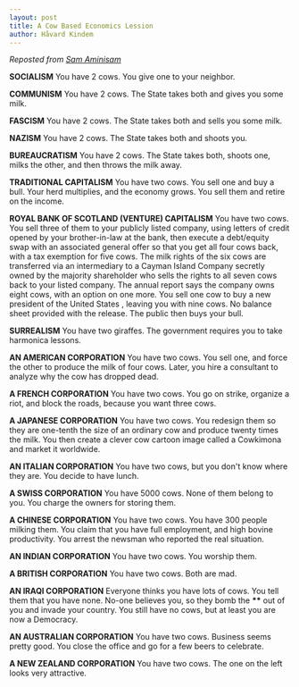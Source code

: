 ```yaml
---
layout: post
title: A Cow Based Economics Lession
author: Håvard Kindem
---
```

<em>Reposted from <a title="Sam Aminisam at Google+" href="https://plus.google.com/117804036587685325842/posts" target="_blank">Sam Aminisam</a></em>

<b>SOCIALISM</b>
You have 2 cows.
You give one to your neighbor.

<b>COMMUNISM</b>
You have 2 cows.
The State takes both and gives you some milk.

<b>FASCISM</b>
You have 2 cows.
The State takes both and sells you some milk.

<b>NAZISM</b>
You have 2 cows.
The State takes both and shoots you.

<b>BUREAUCRATISM</b>
You have 2 cows.
The State takes both, shoots one, milks the other, and then throws the milk away.

<b>TRADITIONAL CAPITALISM</b>
You have two cows.
You sell one and buy a bull.
Your herd multiplies, and the economy grows.
You sell them and retire on the income.

<b>ROYAL BANK OF SCOTLAND (VENTURE) CAPITALISM</b>
You have two cows.
You sell three of them to your publicly listed company, using letters of credit opened by your brother-in-law at the bank, then execute a debt/equity swap with an associated general offer so that you get all four cows back, with a tax exemption for five cows.
The milk rights of the six cows are transferred via an intermediary to a Cayman Island Company secretly owned by the majority shareholder who sells the rights to all seven cows back to your listed company.
The annual report says the company owns eight cows, with an option on one more.
You sell one cow to buy a new president of the United States , leaving you with nine cows.
No balance sheet provided with the release.
The public then buys your bull.
<!--more-->

<b>SURREALISM</b>
You have two giraffes.
The government requires you to take harmonica lessons.

<b>AN AMERICAN CORPORATION</b>
You have two cows.
You sell one, and force the other to produce the milk of four cows.
Later, you hire a consultant to analyze why the cow has dropped dead.

<b>A FRENCH CORPORATION</b>
You have two cows.
You go on strike, organize a riot, and block the roads, because you
want three cows.

<b>A JAPANESE CORPORATION</b>
You have two cows.
You redesign them so they are one-tenth the size of an ordinary cow and produce twenty times the milk.
You then create a clever cow cartoon image called a Cowkimona and market it worldwide.

<b>AN ITALIAN CORPORATION</b>
You have two cows, but you don't know where they are.
You decide to have lunch.

<b>A SWISS CORPORATION</b>
You have 5000 cows. None of them belong to you.
You charge the owners for storing them.

<b>A CHINESE CORPORATION</b>
You have two cows.
You have 300 people milking them.
You claim that you have full employment, and high bovine productivity.
You arrest the newsman who reported the real situation.

<b>AN INDIAN CORPORATION</b>
You have two cows.
You worship them.

<b>A BRITISH CORPORATION</b>
You have two cows.
Both are mad.

<b>AN IRAQI CORPORATION</b>
Everyone thinks you have lots of cows.
You tell them that you have none.
No-one believes you, so they bomb the <b>**</b> out of you and invade your country.
You still have no cows, but at least you are now a Democracy.

<b>AN AUSTRALIAN CORPORATION</b>
You have two cows.
Business seems pretty good.
You close the office and go for a few beers to celebrate.

<b>A NEW ZEALAND CORPORATION</b>
You have two cows.
The one on the left looks very attractive.
